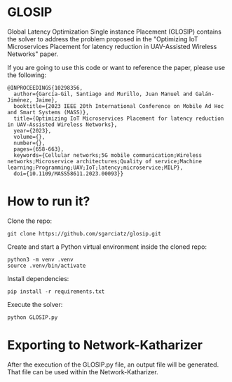 # GLOSIP

Global Latency Optimization Single instance Placement (GLOSIP) contains the solver to address the problem proposed in the "Optimizing IoT Microservices Placement for latency reduction in UAV-Assisted Wireless Networks" paper.

If you are going to use this code or want to reference the paper, please use the following:

    @INPROCEEDINGS{10298356,
      author={García-Gil, Santiago and Murillo, Juan Manuel and Galán-Jiménez, Jaime},
      booktitle={2023 IEEE 20th International Conference on Mobile Ad Hoc and Smart Systems (MASS)}, 
      title={Optimizing IoT Microservices Placement for latency reduction in UAV-Assisted Wireless Networks}, 
      year={2023},
      volume={},
      number={},
      pages={658-663},
      keywords={Cellular networks;5G mobile communication;Wireless networks;Microservice architectures;Quality of service;Machine learning;Programming;UAV;IoT;latency;microservice;MILP},
      doi={10.1109/MASS58611.2023.00093}}

# How to run it?
Clone the repo:

    git clone https://github.com/sgarciatz/glosip.git

Create and start a Python virtual environment inside the cloned repo:

    python3 -m venv .venv
    source .venv/bin/activate

Install dependencies:

    pip install -r requirements.txt

Execute the solver:

    python GLOSIP.py

# Exporting to Network-Katharizer
After the execution of the GLOSIP.py file, an output file will be generated. That file can be used within the Network-Katharizer.
